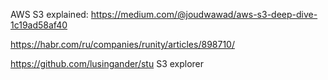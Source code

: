 AWS S3 explained: https://medium.com/@joudwawad/aws-s3-deep-dive-1c19ad58af40  

https://habr.com/ru/companies/runity/articles/898710/

https://github.com/lusingander/stu S3 explorer

